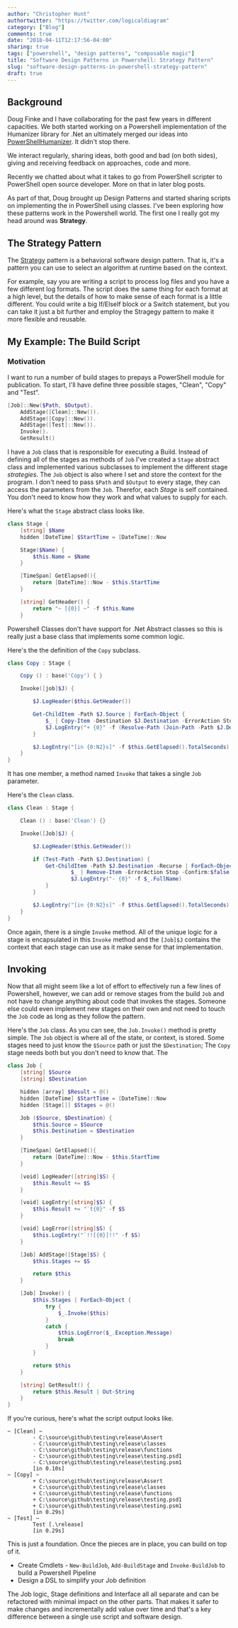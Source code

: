 ```yaml
---
author: "Christopher Hunt"
authortwitter: "https://twitter.com/logicaldiagram"
category: ["Blog"]
comments: true
date: "2018-04-11T12:17:56-04:00"
sharing: true
tags: ["powershell", "design patterns", "composable magic"]
title: "Software Design Patterns in Powershell: Strategy Pattern"
slug: "software-design-patterns-in-powershell-strategy-pattern"
draft: true
---
```


## Background

Doug Finke and I have collaborating for the past few years in different capacities. We both started working on a Powershell implementation of the Humanizer library for .Net an ultimately merged our ideas into [PowerShellHumanizer](https://github.com/dfinke/powershellhumanizer). It didn't stop there.

We interact regularly, sharing ideas, both good and bad (on both sides), giving and receiving feedback on approaches, code and more.

Recently we chatted about what it takes to go from PowerShell scripter to PowerShell open source developer. More on that in later blog posts.

As part of that, Doug brought up Design Patterns and started sharing scripts on implementing the in PowerShell using classes. I've been exploring how these patterns work in the Powershell world. The first one I really got my head around was **Strategy**.

## The Strategy Pattern

The [Strategy](https://en.wikipedia.org/wiki/Strategy_pattern) pattern is a behavioral software design pattern. That is, it's a pattern you can use to select an algorithm at runtime based on the context.

For example, say you are writing a script to process log files and you have a few different log formats. The script does the same thing for each format at a high level, but the details of how to make sense of each format is a little different. You could write a big If/ElseIf block or a Switch statement, but you can take it just a bit further and employ the Stragegy pattern to make it more flexible and reusable.

## My Example: The Build Script

### Motivation

I want to run a number of build stages to prepays a PowerShell module for publication. To start, I'll have define three possible stages, "Clean", "Copy" and "Test".

```powershell
[Job]::New($Path, $Output).
    AddStage([Clean]::New()).
    AddStage([Copy]::New()).
    AddStage([Test]::New()).
    Invoke().
    GetResult()
```

I have a `Job` class that is responsible for executing a Build. Instead of defining all of the stages as methods of `Job` I've created a `Stage` abstract class and implemented various subclasses to implement the different stage _strategies_. The `Job` object is also where I set and store the context for the program. I don't need to pass `$Path` and `$Output` to every stage, they can access the parameters from the `Job`. Therefor, each _Stage_ is self contained. You don't need to know how they work and what values to supply for each.

Here's what the `Stage` abstract class looks like.

```powershell
class Stage {
    [string] $Name
    hidden [DateTime] $StartTime = [DateTime]::Now

    Stage($Name) {
        $this.Name = $Name
    }

    [TimeSpan] GetElapsed(){
        return [DateTime]::Now - $this.StartTime
    }

    [string] GetHeader() {
        return "~ [{0}] ~" -f $this.Name
    }
```

Powershell Classes don't have support for .Net Abstract classes so this is really just a base class that implements some common logic.

Here's the the definition of the `Copy` subclass.

```powershell
class Copy : Stage {

    Copy () : base('Copy') { }

    Invoke([job]$J) {

        $J.LogHeader($this.GetHeader())

        Get-ChildItem -Path $J.Source | ForEach-Object {
            $_ | Copy-Item -Destination $J.Destination -ErrorAction Stop -Recurse
            $J.LogEntry("+ {0}" -f (Resolve-Path (Join-Path -Path $J.Destination -ChildPath $_.Name) ))
        }

        $J.LogEntry("[in {0:N2}s]" -f $this.GetElapsed().TotalSeconds)
    }
}
```

It has one member, a method named `Invoke` that takes a single `Job` parameter.

Here's the `Clean` class.

```powershell
class Clean : Stage {

    Clean () : base('Clean') {}

    Invoke([Job]$J) {

        $J.LogHeader($this.GetHeader())

        if (Test-Path -Path $J.Destination) {
            Get-ChildItem -Path $J.Destination -Recurse | ForEach-Object {
                    $_ | Remove-Item -ErrorAction Stop -Confirm:$false -Recurse
                    $J.LogEntry("- {0}" -f $_.FullName)
            }
        }

        $J.LogEntry("[in {0:N2}s]" -f $this.GetElapsed().TotalSeconds)
    }
}
```

Once again, there is a single `Invoke` method. All of the unique logic for a stage is encapsulated in this `Invoke` method and the `[Job]$J` contains the context that each stage can use as it make sense for that implementation.

## Invoking

Now that all might seem like a lot of effort to effectively run a few lines of Powershell, however, we can add or remove stages from the build `Job` and not have to change anything about code that invokes the stages. Someone else could even implement new stages on their own and not need to touch the `Job` code as long as they follow the pattern.

Here's the `Job` class. As you can see, the `Job.Invoke()` method is pretty simple. The `Job` object is where all of the state, or context, is stored. Some stages need to just know the `$Source` path or just the `$Destination`; The `Copy` stage needs both but you don't need to know that. The

```powershell
class Job {
    [string] $Source
    [string] $Destination

    hidden [array] $Result = @()
    hidden [DateTime] $StartTime = [DateTime]::Now
    hidden [Stage[]] $Stages = @()

    Job ($Source, $Destination) {
        $this.Source = $Source
        $this.Destination = $Destination
    }

    [TimeSpan] GetElapsed(){
        return [DateTime]::Now - $this.StartTime
    }

    [void] LogHeader([string]$S) {
        $this.Result += $S
    }

    [void] LogEntry([string]$S) {
        $this.Result += "`t{0}" -f $S
    }

    [void] LogError([string]$S) {
        $this.LogEntry("`!![{0}]!!" -f $S)
    }

    [Job] AddStage([Stage]$S) {
        $this.Stages += $S

        return $this
    }

    [Job] Invoke() {
        $this.Stages | ForEach-Object {
            try {
                $_.Invoke($this)
            }
            catch {
                $this.LogError($_.Exception.Message)
                break
            }
        }

        return $this
    }

    [string] GetResult() {
        return $this.Result | Out-String
    }
}
```

If you're curious, here's what the script output looks like.

    ~ [Clean] ~
            - C:\source\github\testing\release\Assert
            - C:\source\github\testing\release\classes
            - C:\source\github\testing\release\functions
            - C:\source\github\testing\release\testing.psd1
            - C:\source\github\testing\release\testing.psm1
            [in 0.10s]
    ~ [Copy] ~
            + C:\source\github\testing\release\Assert
            + C:\source\github\testing\release\classes
            + C:\source\github\testing\release\functions
            + C:\source\github\testing\release\testing.psd1
            + C:\source\github\testing\release\testing.psm1
            [in 0.29s]
    ~ [Test] ~
            Test [.\release]
            [in 0.29s]


This is just a foundation. Once the pieces are in place, you can build on top of it.

- Create Cmdlets - `New-BuildJob`, `Add-BuildStage` and `Invoke-BuildJob` to build a Powershell Pipeline
- Design a DSL to simplify your Job definition

The Job logic, Stage definitions and Interface all all separate and can be refactored with minimal impact on the other parts. That makes it safer to make changes and incrementally add value over time and that's a key difference between a single use script and software design.